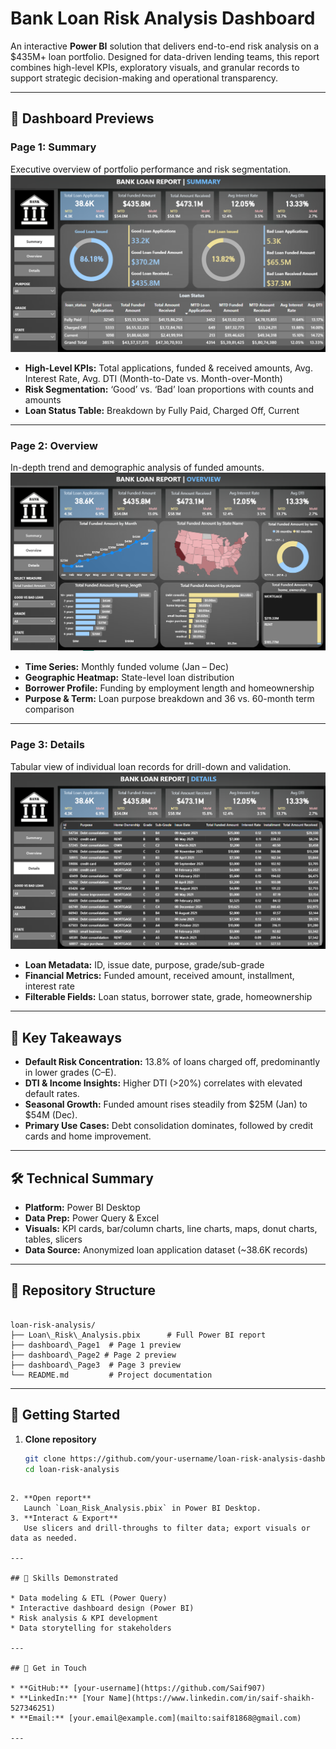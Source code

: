 # Bank Loan Risk Analysis Dashboard

An interactive **Power BI** solution that delivers end-to-end risk analysis on a $435M+ loan portfolio. Designed for data-driven lending teams, this report combines high-level KPIs, exploratory visuals, and granular records to support strategic decision-making and operational transparency.

---

## 📸 Dashboard Previews

### Page 1: Summary  
Executive overview of portfolio performance and risk segmentation.  
![Summary Page](dashboard/Page1.png)

- **High-Level KPIs:** Total applications, funded & received amounts, Avg. Interest Rate, Avg. DTI (Month-to-Date vs. Month-over-Month)  
- **Risk Segmentation:** ‘Good’ vs. ‘Bad’ loan proportions with counts and amounts  
- **Loan Status Table:** Breakdown by Fully Paid, Charged Off, Current  

---

### Page 2: Overview  
In-depth trend and demographic analysis of funded amounts.  
![Overview Page](dashboard/Page2.png)

- **Time Series:** Monthly funded volume (Jan – Dec)  
- **Geographic Heatmap:** State-level loan distribution  
- **Borrower Profile:** Funding by employment length and homeownership  
- **Purpose & Term:** Loan purpose breakdown and 36 vs. 60-month term comparison  

---

### Page 3: Details  
Tabular view of individual loan records for drill-down and validation.  
![Details Page](dashboard/Page3.png)

- **Loan Metadata:** ID, issue date, purpose, grade/sub-grade  
- **Financial Metrics:** Funded amount, received amount, installment, interest rate  
- **Filterable Fields:** Loan status, borrower state, grade, homeownership  

---

## 🔑 Key Takeaways

- **Default Risk Concentration:** 13.8% of loans charged off, predominantly in lower grades (C–E).  
- **DTI & Income Insights:** Higher DTI (>20%) correlates with elevated default rates.  
- **Seasonal Growth:** Funded amount rises steadily from $25M (Jan) to $54M (Dec).  
- **Primary Use Cases:** Debt consolidation dominates, followed by credit cards and home improvement.  

---

## 🛠️ Technical Summary

- **Platform:** Power BI Desktop  
- **Data Prep:** Power Query & Excel  
- **Visuals:** KPI cards, bar/column charts, line charts, maps, donut charts, tables, slicers  
- **Data Source:** Anonymized loan application dataset (~38.6K records)

---

## 📂 Repository Structure

```

loan-risk-analysis/
├── Loan\_Risk\_Analysis.pbix      # Full Power BI report
├── dashboard\_Page1  # Page 1 preview
├── dashboard\_Page2 # Page 2 preview
├── dashboard\_Page3  # Page 3 preview
└── README.md         # Project documentation

````

---

## 🚀 Getting Started

1. **Clone repository**  
   ```bash
   git clone https://github.com/your-username/loan-risk-analysis-dashboard.git
   cd loan-risk-analysis
````

2. **Open report**
   Launch `Loan_Risk_Analysis.pbix` in Power BI Desktop.
3. **Interact & Export**
   Use slicers and drill-throughs to filter data; export visuals or data as needed.

---

## 🎯 Skills Demonstrated

* Data modeling & ETL (Power Query)
* Interactive dashboard design (Power BI)
* Risk analysis & KPI development
* Data storytelling for stakeholders

---

## 🤝 Get in Touch

* **GitHub:** [your-username](https://github.com/Saif907)
* **LinkedIn:** [Your Name](https://www.linkedin.com/in/saif-shaikh-527346251)
* **Email:** [your.email@example.com](mailto:saif81868@gmail.com)

---


